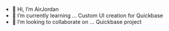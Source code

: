 - 👋 Hi, I’m AirJordan
- 🌱 I’m currently learning ... Custom UI creation for Quickbase
- 💞️ I’m looking to collaborate on ... Quickbase project

<!---
Airjordan305/Airjordan305 is a ✨ special ✨ repository because its `README.md` (this file) appears on your GitHub profile.
You can click the Preview link to take a look at your changes.
--->
